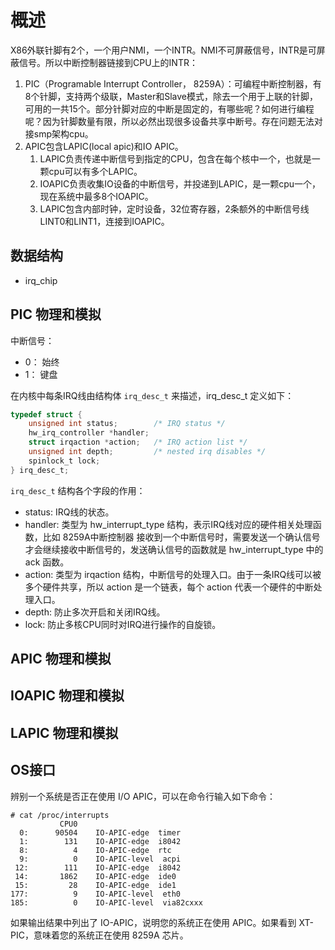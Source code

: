 # 概述

X86外联针脚有2个，一个用户NMI，一个INTR。NMI不可屏蔽信号，INTR是可屏蔽信号。所以中断控制器链接到CPU上的INTR：
1. PIC（Programable Interrupt Controller， 8259A）：可编程中断控制器，有8个针脚，支持两个级联，Master和Slave模式，除去一个用于上联的针脚，可用的一共15个。部分针脚对应的中断是固定的，有哪些呢？如何进行编程呢？因为针脚数量有限，所以必然出现很多设备共享中断号。存在问题无法对接smp架构cpu。
2. APIC包含LAPIC(local apic)和IO APIC。
   1. LAPIC负责传递中断信号到指定的CPU，包含在每个核中一个，也就是一颗cpu可以有多个LAPIC。
   2. IOAPIC负责收集IO设备的中断信号，并投递到LAPIC，是一颗cpu一个，现在系统中最多8个IOAPIC。
   3. LAPIC包含内部时钟，定时设备，32位寄存器，2条额外的中断信号线LINT0和LINT1，连接到IOAPIC。


## 数据结构

- irq_chip


## PIC 物理和模拟

中断信号：
- 0： 始终
- 1： 键盘


在内核中每条IRQ线由结构体 `irq_desc_t` 来描述，irq_desc_t 定义如下：

```C
typedef struct {
    unsigned int status;        /* IRQ status */
    hw_irq_controller *handler;
    struct irqaction *action;   /* IRQ action list */
    unsigned int depth;         /* nested irq disables */
    spinlock_t lock;
} irq_desc_t;
```

 `irq_desc_t` 结构各个字段的作用：

- status: IRQ线的状态。
- handler: 类型为 hw_interrupt_type 结构，表示IRQ线对应的硬件相关处理函数，比如 8259A中断控制器 接收到一个中断信号时，需要发送一个确认信号才会继续接收中断信号的，发送确认信号的函数就是 hw_interrupt_type 中的 ack 函数。
- action: 类型为 irqaction 结构，中断信号的处理入口。由于一条IRQ线可以被多个硬件共享，所以 action 是一个链表，每个 action 代表一个硬件的中断处理入口。
- depth: 防止多次开启和关闭IRQ线。
- lock: 防止多核CPU同时对IRQ进行操作的自旋锁。



## APIC 物理和模拟

## IOAPIC 物理和模拟

## LAPIC 物理和模拟


## OS接口


辨别一个系统是否正在使用 I/O APIC，可以在命令行输入如下命令：
```shell
# cat /proc/interrupts
           CPU0       
  0:      90504    IO-APIC-edge  timer
  1:        131    IO-APIC-edge  i8042
  8:          4    IO-APIC-edge  rtc
  9:          0    IO-APIC-level  acpi
 12:        111    IO-APIC-edge  i8042
 14:       1862    IO-APIC-edge  ide0
 15:         28    IO-APIC-edge  ide1
177:          9    IO-APIC-level  eth0
185:          0    IO-APIC-level  via82cxxx

```

如果输出结果中列出了 IO-APIC，说明您的系统正在使用 APIC。如果看到 XT-PIC，意味着您的系统正在使用 8259A 芯片。
